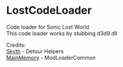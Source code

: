 # LostCodeLoader

Code loader for Sonic Lost World\
This code loader works by stubbing d3d9.dll

Credits:\
[Skyth](https://github.com/blueskythlikesclouds) - Detour Helpers\
[MainMemory](https://github.com/MainMemory) - ModLoaderCommon
